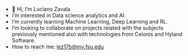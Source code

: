 - 👋 Hi, I’m Luciano Zavala
-  I’m interested in Data science analytics and AI.
-  I’m currently learning Machine Learning, Deep Learning and RL.
-  I’m looking to collaborate on projects related with the subjects previously mentioned also with technologies from Celonis and Hyland Software.
-  How to reach me: lez17b@my.fsu.edu



